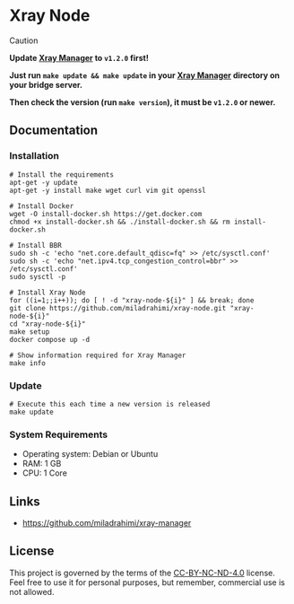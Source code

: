 # Xray Node

> [!CAUTION]
> 
> **Update [Xray Manager](https://github.com/miladrahimi/xray-manager) to `v1.2.0` first!**
> 
> **Just run `make update && make update` in your [Xray Manager](https://github.com/miladrahimi/xray-manager) directory on your bridge server.**
>
> **Then check the version (run `make version`), it must be `v1.2.0` or newer.**
> 

## Documentation

### Installation

```shell
# Install the requirements
apt-get -y update
apt-get -y install make wget curl vim git openssl
```

```shell
# Install Docker
wget -O install-docker.sh https://get.docker.com
chmod +x install-docker.sh && ./install-docker.sh && rm install-docker.sh
```

```shell
# Install BBR
sudo sh -c 'echo "net.core.default_qdisc=fq" >> /etc/sysctl.conf'
sudo sh -c 'echo "net.ipv4.tcp_congestion_control=bbr" >> /etc/sysctl.conf'
sudo sysctl -p
```

```shell
# Install Xray Node
for ((i=1;;i++)); do [ ! -d "xray-node-${i}" ] && break; done
git clone https://github.com/miladrahimi/xray-node.git "xray-node-${i}"
cd "xray-node-${i}"
make setup
docker compose up -d
```

```shell
# Show information required for Xray Manager
make info
```

### Update

``` shell
# Execute this each time a new version is released
make update
```

### System Requirements

 * Operating system: Debian or Ubuntu
 * RAM: 1 GB
 * CPU: 1 Core

## Links

* https://github.com/miladrahimi/xray-manager

## License

This project is governed by the terms of the [CC-BY-NC-ND-4.0](LICENSE.md) license.
Feel free to use it for personal purposes, but remember, commercial use is not allowed.

